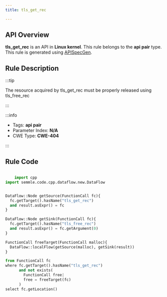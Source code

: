 ```yaml
---
title: tls_get_rec

---
```



## API Overview
**tls_get_rec** is an API in **Linux kernel**. This rule belongs to the **api pair** type. This rule is generated using [APISpecGen](../../tools/APISpecGen).
## Rule Description

:::tip

The resource acquired by tls_get_rec must be properly released using tls_free_rec

:::

:::info

- Tags: **api pair**
- Parameter Index: **N/A**
- CWE Type: **CWE-404**

:::

## Rule Code
```python

    import cpp
import semmle.code.cpp.dataflow.new.DataFlow


DataFlow::Node getSource(FunctionCall fc){
  fc.getTarget().hasName("tls_get_rec")
  and result.asExpr() = fc
}

DataFlow::Node getSink(FunctionCall fc){
  fc.getTarget().hasName("tls_free_rec")
  and result.asExpr() = fc.getArgument(0)
}

FunctionCall freeTarget(FunctionCall malloc){
  DataFlow::localFlow(getSource(malloc), getSink(result))
}

from FunctionCall fc
where fc.getTarget().hasName("tls_get_rec")
      and not exists(
        FunctionCall free| 
        free = freeTarget(fc)
      )
select fc.getLocation()

    
```